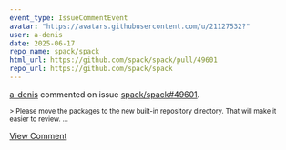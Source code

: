 ```yaml
---
event_type: IssueCommentEvent
avatar: "https://avatars.githubusercontent.com/u/21127532?"
user: a-denis
date: 2025-06-17
repo_name: spack/spack
html_url: https://github.com/spack/spack/pull/49601
repo_url: https://github.com/spack/spack
---
```


<a href='https://github.com/a-denis' target='_blank'>a-denis</a> commented on issue <a href='https://github.com/spack/spack/pull/49601' target='_blank'>spack/spack#49601</a>.

<small>> Please move the packages to the new built-in repository directory. That will make it easier to review....</small>

<a href='https://github.com/spack/spack/pull/49601' target='_blank'>View Comment</a>